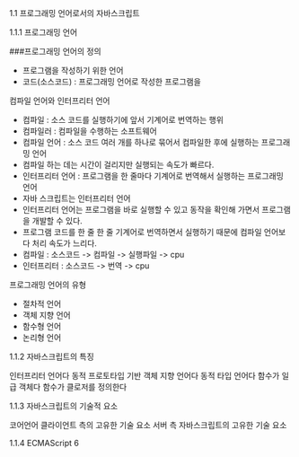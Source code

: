 1.1 프로그래밍 언어로서의 자바스크립트

1.1.1 프로그래밍 언어

###프로그래밍 언어의 정의
- 프로그램을 작성하기 위한 언어
- 코드(소스코드) : 프로그래밍 언어로 작성한 프로그램을

컴파일 언어와 인터프리터 언어
- 컴파일 : 소스 코드를 실행하기에 앞서 기계어로 번역하는 행위
- 컴파일러 : 컴파일을 수행하는 소프트웨어
- 컴파일 언어 : 소스 코드 여러 개를 하나로 묶어서 컴파일한 후에 실행하는 프로그래밍 언어
- 컴파일 하는 데는 시간이 걸리지만 실행되는 속도가 빠르다.
- 인터프리터 언어 : 프로그램을 한 줄마다 기계어로 번역해서 실행하는 프로그래밍 언어
- 자바 스크립트는 인터프리터 언어
- 인터프리터 언어는 프로그램을 바로 실행할 수 있고 동작을 확인해 가면서 프로그램을 개발할 수 있다.
- 프로그램 코드를 한 줄 한 줄 기계어로 번역하면서 실행하기 때문에 컴파일 언어보다 처리 속도가 느리다.
- 컴파일 : 소스코드 -> 컴파일 -> 실행파일 -> cpu
- 인터프리터 : 소스코드 -> 번역 -> cpu

프로그래밍 언어의 유형
- 절차적 언어
- 객체 지향 언어
- 함수형 언어
- 논리형 언어

1.1.2 자바스크립트의 특징

인터프리터 언어다
동적 프로토타입 기반 객체 지향 언어다
동적 타입 언어다
함수가 일급 객체다
함수가 클로저를 정의한다

1.1.3 자바스크립트의 기술적 요소

코어언어
클라이언트 측의 고유한 기술 요소
서버 측 자바스크립트의 고유한 기술 요소

1.1.4 ECMAScript 6
